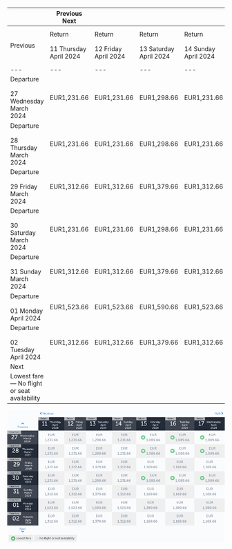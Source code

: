 |     | Previous Next |     |     |     |     |     |     |
| --- | --- | --- | --- | --- | --- | --- | --- |
| Previous | Return<br><br>11 Thursday April 2024 | Return<br><br>12 Friday April 2024 | Return<br><br>13 Saturday April 2024 | Return<br><br>14 Sunday April 2024 | Return<br><br>15 Monday April 2024 | Return<br><br>16 Tuesday April 2024 | Return<br><br>17 Wednesday April 2024 |
| --- | --- | --- | --- | --- | --- | --- | --- |
| Departure<br><br>27 Wednesday March 2024 | EUR1,231.66 | EUR1,231.66 | EUR1,298.66 | EUR1,231.66 | EUR1,089.66 | EUR1,089.66 | EUR1,089.66 |
| Departure<br><br>28 Thursday March 2024 | EUR1,231.66 | EUR1,231.66 | EUR1,298.66 | EUR1,231.66 | EUR1,089.66 | EUR1,089.66 | EUR1,089.66 |
| Departure<br><br>29 Friday March 2024 | EUR1,312.66 | EUR1,312.66 | EUR1,379.66 | EUR1,312.66 | EUR1,169.66 | EUR1,169.66 | EUR1,169.66 |
| Departure<br><br>30 Saturday March 2024 | EUR1,231.66 | EUR1,231.66 | EUR1,298.66 | EUR1,231.66 | EUR1,089.66 | EUR1,089.66 | EUR1,089.66 |
| Departure<br><br>31 Sunday March 2024 | EUR1,312.66 | EUR1,312.66 | EUR1,379.66 | EUR1,312.66 | EUR1,169.66 | EUR1,169.66 | EUR1,169.66 |
| Departure<br><br>01 Monday April 2024 | EUR1,523.66 | EUR1,523.66 | EUR1,590.66 | EUR1,523.66 | EUR1,380.66 | EUR1,380.66 | EUR1,380.66 |
| Departure<br><br>02 Tuesday April 2024 | EUR1,312.66 | EUR1,312.66 | EUR1,379.66 | EUR1,312.66 | EUR1,169.66 | EUR1,169.66 | EUR1,169.66 |
| Next |
| Lowest fare — No flight or seat availability |     |     |     |     |     |     |     |

![](turkish-airlines.png)